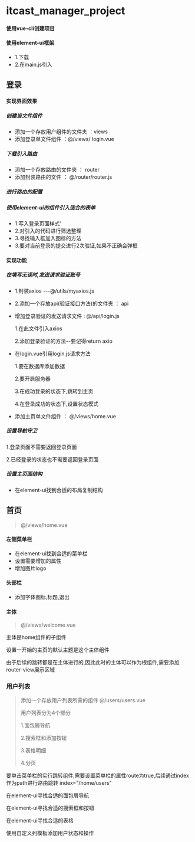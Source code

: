 # itcast_manager_project

#### 使用vue-cli创建项目

#### 使用element-ui框架

- 1.下载
- 2.在main.js引入



## 登录

#### 实现界面效果

##### 创建当文件组件

- 添加一个存放用户组件的文件夹 ：views
- 添加登录单文件组件 ：@/views/ login.vue

##### 下载引入路由

- 添加一个存放路由的文件夹 ： router
- 添加封装路由的文件 ： @/router/router.js

##### 进行路由的配置

##### 使用element-ui的组件引入适合的表单

- 1.写入登录页面样式‘
- 2.对引入的代码进行筛选整理
- 3.寻找输入框加入图标的方法
- 3.要对当前登录的提交进行2次验证,如果不正确会弹框



#### 实现功能

##### 在填写无误时,发送请求验证账号

- 1.封装axios  ---@/utils/myaxios.js

- 2.添加一个存放api(验证接口方法)的文件夹 ： api

- 增加登录验证的发送请求文件 : @/api/login.js

   1.在此文件引入axios

  2.添加登录验证的方法--要记得return axio

- 在login.vue引用login.js请求方法

  1.要在数据库添加数据

  2.要开启服务器

  3.在成功登录的状态下,跳转到主页

  4.在登录成功的状态下,设置状态模式

- 添加主页单文件组件 ： @/views/home.vue

##### 设置导航守卫

1.登录页面不需要返回登录页面

2.已经登录的状态也不需要返回登录页面

##### 设置主页面结构

- 在element-ui找到合适的布局复制结构

### 

## 首页

> @/views/home.vue

#### 左侧菜单栏

- 在element-ui找到合适的菜单栏
- 设置需要增加的属性
- 增加图片logo

#### 头部栏

- 添加字体图标,标题,退出

#### 主体

>@/views/welcome.vue

主体是home组件的子组件

设置一开始的主页的默认主题是这个主体组件

由于后续的跳转都是在主体进行的,因此此时的主体可以作为根组件,需要添加router-view展示区域

### 用户列表

>添加一个存放用户列表所需的组件 @/users/users.vue
>
>用户列表分为4个部分
>
>1.面包屑导航
>
>2.搜索框和添加按钮
>
>3.表格明细
>
>4.分页

要单击菜单栏的实行跳转组件,需要设置菜单栏的属性route为true,后续通过index作为path进行路由跳转  index="/home/users"

在element-ui寻找合适的面包屑导航

在element-ui寻找合适的搜索框和按钮

在element-ui寻找合适的表格

使用自定义列模板添加用户状态和操作